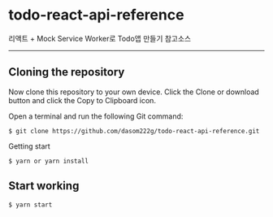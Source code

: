 # todo-react-api-reference

리액트 + Mock Service Worker로 Todo앱 만들기 참고소스

---

## Cloning the repository

Now clone this repository to your own device. Click the Clone or download button and click the Copy to Clipboard icon.

Open a terminal and run the following Git command:

    $ git clone https://github.com/dasom222g/todo-react-api-reference.git

Getting start

    $ yarn or yarn install

## Start working

    $ yarn start
